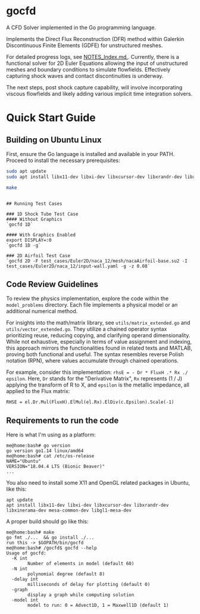# gocfd
A CFD Solver implemented in the Go programming language.

Implements the Direct Flux Reconstruction (DFR) method within Galerkin Discontinuous Finite Elements (GDFE) for unstructured meshes.

For detailed progress logs, see [NOTES_Index.md.](NOTES_Index.md). Currently, there is a functional solver for 2D Euler Equations allowing the input of unstructured meshes and boundary conditions to simulate flowfields. Effectively capturing shock waves and contact discontinuities is underway.

The next steps, post shock capture capability, will involve incorporating viscous flowfields and likely adding various implicit time integration solvers.

# Quick Start Guide


## Building on Ubuntu Linux

First, ensure the Go language is installed and available in your PATH. Proceed to install the necessary prerequisites:

```bash
sudo apt update
sudo apt install libx11-dev libxi-dev libxcursor-dev libxrandr-dev libxinerama-dev mesa-common-dev libgl1-mesa-dev libxxf86vm-dev

make
```
```

## Running Test Cases

### 1D Shock Tube Test Case
#### Without Graphics
`gocfd 1D`

#### With Graphics Enabled
export DISPLAY=:0
`gocfd 1D -g`

### 2D Airfoil Test Case
`gocfd 2D -F test_cases/Euler2D/naca_12/mesh/nacaAirfoil-base.su2 -I test_cases/Euler2D/naca_12/input-wall.yaml -g -z 0.08`
```

## Code Review Guidelines

To review the physics implementation, explore the code within the `model_problems` directory. Each file implements a physical model or an additional numerical method.

For insights into the math/matrix library, see `utils/matrix_extended.go` and `utils/vector_extended.go`. They utilize a chained operator syntax prioritizing reuse, reducing copying, and clarifying operand dimensionality. While not exhaustive, especially in terms of value assignment and indexing, this approach mirrors the functionalities found in related texts and MATLAB, proving both functional and useful. The syntax resembles reverse Polish notation (RPN), where values accumulate through chained operations.

For example, consider this implementation:
```rhsE = - Dr * FluxH .* Rx ./ epsilon```. Here, `Dr` stands for the "Derivative Matrix", `Rx` represents (1 / J) applying the transform of R to X, and `epsilon` is the metallic impedance, all applied to the Flux matrix:
```
RHSE = el.Dr.Mul(FluxH).ElMul(el.Rx).ElDiv(c.Epsilon).Scale(-1)
```

## Requirements to run the code
Here is what I'm using as a platform:
```
me@home:bash# go version
go version go1.14 linux/amd64
me@home:bash# cat /etc/os-release
NAME="Ubuntu"
VERSION="18.04.4 LTS (Bionic Beaver)"
...
```
You also need to install some X11 and OpenGL related packages in Ubuntu, like this:
```
apt update
apt install libx11-dev libxi-dev libxcursor-dev libxrandr-dev libxinerama-dev mesa-common-dev libgl1-mesa-dev
```
A proper build should go like this:
```
me@home:bash# make
go fmt ./...  && go install ./...
run this -> $GOPATH/bin/gocfd
me@home:bash# /gocfd$ gocfd --help
Usage of gocfd:
  -K int
        Number of elements in model (default 60)
  -N int
        polynomial degree (default 8)
  -delay int
        milliseconds of delay for plotting (default 0)
  -graph
        display a graph while computing solution
  -model int
        model to run: 0 = Advect1D, 1 = Maxwell1D (default 1)
```
